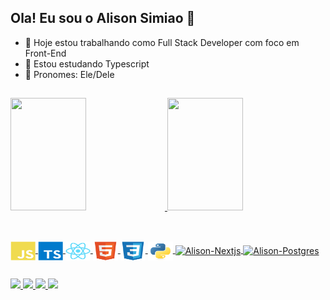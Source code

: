 ## Ola! Eu sou o Alison Simiao 👋

- 🔭 Hoje estou trabalhando como Full Stack Developer com foco em Front-End
- 🌱 Estou estudando Typescript
- 🤔 Pronomes: Ele/Dele 

##
<div align="left">
  <a href="https://github.com/AlisonSimiao">
  <img height="180em" width="49%" src="https://github-readme-stats.vercel.app/api?username=AlisonSimiao&show_icons=true&theme=dracula&include_all_commits=true&count_private=true"/>
  <img height="180em" width="49%" src="https://github-readme-stats.vercel.app/api/top-langs/?username=AlisonSimiao&layout=compact&langs_count=7&theme=dracula"/>
</div>

##
<div style="display: inline"><br>
  <img align="center" alt="Alison-Js"       height="30" width="40" src="https://raw.githubusercontent.com/devicons/devicon/master/icons/javascript/javascript-plain.svg">
  <img align="center" alt="Alison-Ts"       height="30" width="40" src="https://raw.githubusercontent.com/devicons/devicon/master/icons/typescript/typescript-plain.svg">
  <img align="center" alt="Alison-React"    height="30" width="40" src="https://raw.githubusercontent.com/devicons/devicon/master/icons/react/react-original.svg">
  <img align="center" alt="Alison-HTML"     height="30" width="40" src="https://raw.githubusercontent.com/devicons/devicon/master/icons/html5/html5-original.svg">
  <img align="center" alt="Alison-CSS"      height="30" width="40" src="https://raw.githubusercontent.com/devicons/devicon/master/icons/css3/css3-original.svg">
  <img align="center" alt="Alison-Python"   height="30" width="40" src="https://raw.githubusercontent.com/devicons/devicon/master/icons/python/python-original.svg">
  <img align="center" alt="Alison-Nextjs"   height="30" width="40" src="https://cdn.jsdelivr.net/gh/devicons/devicon/icons/nextjs/nextjs-original.svg">
  <img align="center" alt="Alison-Postgres" height="30" width="40" src="https://cdn.jsdelivr.net/gh/devicons/devicon/icons/postgresql/postgresql-original.svg" />
 
</div>
	
##
	
<div>
<a href="https://www.linkedin.com/in/alison-simiao/">
<img src="https://img.shields.io/badge/LinkedIn-0077B5?style=for-the-badge&logo=linkedin&logoColor=white" >
</a>

<a href="< Alison  FullStack={true}/>#8837">
<img src="https://img.shields.io/badge/Discord-7289DA?style=for-the-badge&logo=discord&logoColor=white" >
</a>
<a href="mailto:alison.simiao@gmail.com">
<img src="https://img.shields.io/badge/Gmail-D14836?style=for-the-badge&logo=gmail&logoColor=white" >
</a>
<a href="https://api.whatsapp.com/send?phone=5516988532085&text=oi%2c+tudo+bem+%3f">
<img src="https://img.shields.io/badge/WhatsApp-25D366?style=for-the-badge&logo=whatsapp&logoColor=white" >
</a>
</div>
